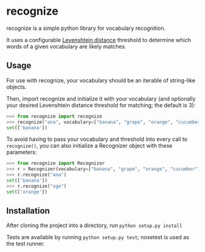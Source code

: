 recognize
=========

recognize is a simple python library for vocabulary recognition.

It uses a configurable [Levenshtein distance](http://en.wikipedia.org/wiki/Levenshtein_distance) threshold to 
determine which words of a given vocabulary are likely matches.


Usage
-----

For use with recognize, your vocabulary should be an iterable of string-like objects.

Then, import recognize and initialize it with your vocabulary (and optionally your desired Levenshtein 
distance threshold for matching; the default is 3):

```python
>>> from recognize import recognize
>>> recognize("ana", vocabulary=["banana", "grape", "orange", "cucumber"], distance=3)
set(['banana'])
```
    

To avoid having to pass your vocabulary and threshold into every call to `recognize()`, you can also initialize a
Recognizer object with these parameters:

```python
>>> from recognize import Recognizer
>>> r = Recognizer(vocabulary=["banana", "grape", "orange", "cucumber"], distance=3)
>>> r.recognize("ana")
set(['banana'])
>>> r.recognize("oge")
set(['orange'])
```

Installation
------------

After cloning the project into a directory, run `python setup.py install`

Tests are available by running `python setup.py test`; nosetest is used as the test runner.


